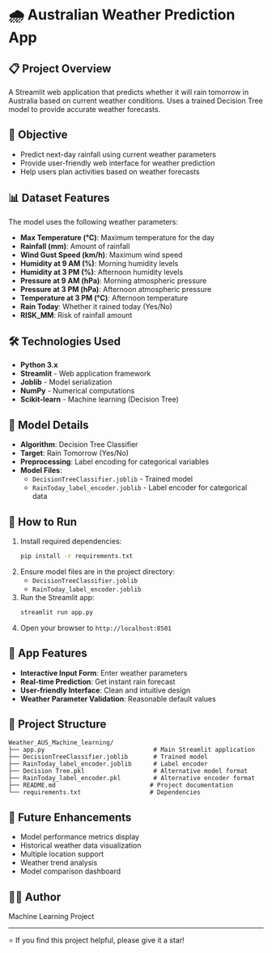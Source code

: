 # 🌧️ Australian Weather Prediction App

## 📋 Project Overview
A Streamlit web application that predicts whether it will rain tomorrow in Australia based on current weather conditions. Uses a trained Decision Tree model to provide accurate weather forecasts.

## 🎯 Objective
- Predict next-day rainfall using current weather parameters
- Provide user-friendly web interface for weather prediction
- Help users plan activities based on weather forecasts

## 📊 Dataset Features
The model uses the following weather parameters:
- **Max Temperature (°C)**: Maximum temperature for the day
- **Rainfall (mm)**: Amount of rainfall
- **Wind Gust Speed (km/h)**: Maximum wind speed
- **Humidity at 9 AM (%)**: Morning humidity levels
- **Humidity at 3 PM (%)**: Afternoon humidity levels
- **Pressure at 9 AM (hPa)**: Morning atmospheric pressure
- **Pressure at 3 PM (hPa)**: Afternoon atmospheric pressure
- **Temperature at 3 PM (°C)**: Afternoon temperature
- **Rain Today**: Whether it rained today (Yes/No)
- **RISK_MM**: Risk of rainfall amount

## 🛠️ Technologies Used
- **Python 3.x**
- **Streamlit** - Web application framework
- **Joblib** - Model serialization
- **NumPy** - Numerical computations
- **Scikit-learn** - Machine learning (Decision Tree)

## 🤖 Model Details
- **Algorithm**: Decision Tree Classifier
- **Target**: Rain Tomorrow (Yes/No)
- **Preprocessing**: Label encoding for categorical variables
- **Model Files**: 
  - `DecisionTreeClassifier.joblib` - Trained model
  - `RainToday_label_encoder.joblib` - Label encoder for categorical data

## 🚀 How to Run
1. Install required dependencies:
   ```bash
   pip install -r requirements.txt
   ```
2. Ensure model files are in the project directory:
   - `DecisionTreeClassifier.joblib`
   - `RainToday_label_encoder.joblib`
3. Run the Streamlit app:
   ```bash
   streamlit run app.py
   ```
4. Open your browser to `http://localhost:8501`

## 📱 App Features
- **Interactive Input Form**: Enter weather parameters
- **Real-time Prediction**: Get instant rain forecast
- **User-friendly Interface**: Clean and intuitive design
- **Weather Parameter Validation**: Reasonable default values

## 📁 Project Structure
```
Weather_AUS_Machine_learning/
├── app.py                              # Main Streamlit application
├── DecisionTreeClassifier.joblib       # Trained model
├── RainToday_label_encoder.joblib      # Label encoder
├── Decision Tree.pkl                   # Alternative model format
├── RainToday_label_encoder.pkl         # Alternative encoder format
├── README.md                          # Project documentation
└── requirements.txt                   # Dependencies
```

## 🔮 Future Enhancements
- Model performance metrics display
- Historical weather data visualization
- Multiple location support
- Weather trend analysis
- Model comparison dashboard

## 👨‍💻 Author
Machine Learning Project

---
⭐ If you find this project helpful, please give it a star!
